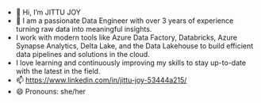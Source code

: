 - 👋 Hi, I’m  JITTU JOY
- 👀 I am a passionate Data Engineer with over 3 years of experience turning raw data into meaningful insights.
- I work with modern tools like Azure Data Factory, Databricks, Azure Synapse Analytics, Delta Lake, and the Data Lakehouse to build efficient data pipelines and solutions in the cloud.
-  I love learning and continuously improving my skills to stay up-to-date with the latest in the field.
- 📫 https://www.linkedin.com/in/jittu-joy-53444a215/
- 😄 Pronouns: she/her


<!---
jitjoy/jitjoy is a ✨ special ✨ repository because its `README.md` (this file) appears on your GitHub profile.
You can click the Preview link to take a look at your changes.
--->
